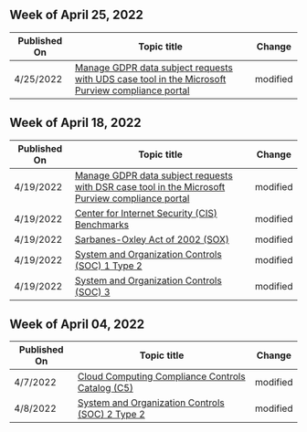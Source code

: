 <!-- This file is generated automatically each week. Changes made to this file will be overwritten.-->



## Week of April 25, 2022


| Published On |Topic title | Change |
|------|------------|--------|
| 4/25/2022 | [Manage GDPR data subject requests with UDS case tool in the Microsoft Purview compliance portal](/compliance/regulatory/gdpr-manage-gdpr-data-subject-requests-with-the-dsr-case-tool) | modified |


## Week of April 18, 2022


| Published On |Topic title | Change |
|------|------------|--------|
| 4/19/2022 | [Manage GDPR data subject requests with DSR case tool in the Microsoft Purview compliance portal](/compliance/regulatory/gdpr-manage-gdpr-data-subject-requests-with-the-dsr-case-tool) | modified |
| 4/19/2022 | [Center for Internet Security (CIS) Benchmarks](/compliance/regulatory/offering-cis-benchmark) | modified |
| 4/19/2022 | [Sarbanes-Oxley Act of 2002 (SOX)](/compliance/regulatory/offering-sox) | modified |
| 4/19/2022 | [System and Organization Controls (SOC) 1 Type 2](/compliance/regulatory/offering-soc-1) | modified |
| 4/19/2022 | [System and Organization Controls (SOC) 3](/compliance/regulatory/offering-soc-3) | modified |


## Week of April 04, 2022


| Published On |Topic title | Change |
|------|------------|--------|
| 4/7/2022 | [Cloud Computing Compliance Controls Catalog (C5)](/compliance/regulatory/offering-c5-germany) | modified |
| 4/8/2022 | [System and Organization Controls (SOC) 2 Type 2](/compliance/regulatory/offering-soc-2) | modified |
